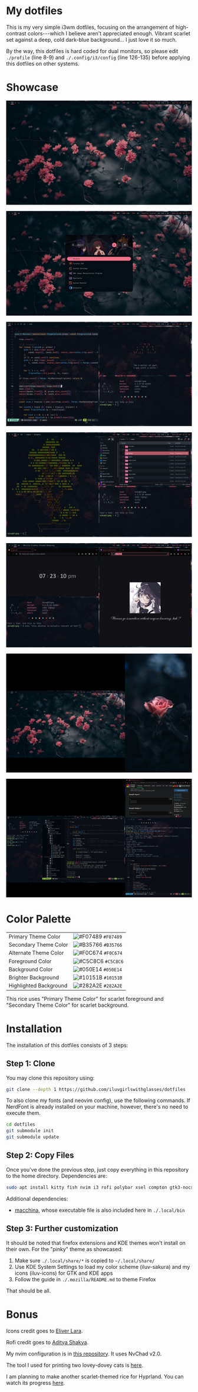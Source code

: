 
# My dotfiles

This is my very simple i3wm dotfiles, focusing on the arrangement of high-contrast colors---which I believe aren't appreciated enough. Vibrant scarlet set against a deep, cold dark-blue background... I just love it so much.

By the way, this dotfiles is hard coded for dual monitors, so please edit `./profile` (line 8-9) and `./.config/i3/config` (line 126-135) before applying this dotfiles on other systems.

# Showcase

![Polybar and Desktop](./showcase/0.png)

![Rofi](./showcase/1.png)

![Kitty, nvim, and macchina](./showcase/2.png)

![Firefox and Dolphin](./showcase/3.png)

![Firefox extensions](./showcase/4.png)

![Dual Monitors Setup](./showcase/5.png)

![POV: Me 2 years ago](./showcase/6.png)

# Color Palette

|                         |                                                                    |
| ----------------------- | ------------------------------------------------------------------ |
| Primary Theme Color     | ![#F07489](https://placehold.co/12x12/f07489/f07489.png) `#F07489` |
| Secondary Theme Color   | ![#B35766](https://placehold.co/12x12/b35766/b35766.png) `#B35766` |
| Alternate Theme Color   | ![#F0C674](https://placehold.co/12x12/f0c674/f0c674.png) `#F0C674` |
| Foreground Color        | ![#C5C8C6](https://placehold.co/12x12/c5c8c6/c5c8c6.png) `#C5C8C6` |
| Background Color        | ![#050E14](https://placehold.co/12x12/050e14/050e14.png) `#050E14` |
| Brighter Background     | ![#10151B](https://placehold.co/12x12/10151b/10151b.png) `#10151B` |
| Highlighted Background  | ![#282A2E](https://placehold.co/12x12/282a2e/282a2e.png) `#282A2E` |

This rice uses "Primary Theme Color" for scarlet foreground and "Secondary Theme Color" for scarlet background.

# Installation

The installation of this dotfiles consists of 3 steps:

## Step 1: Clone

You may clone this repository using:

```sh
git clone --depth 1 https://github.com/iluvgirlswithglasses/dotfiles
```

To also clone my fonts (and neovim config), use the following commands. If NerdFont is already installed on your machine, however, there's no need to execute them.

```sh
cd dotfiles
git submodule init
git submodule update
```

## Step 2: Copy Files

Once you've done the previous step, just copy everything in this repository to the home directory. Dependencies are:

```sh
sudo apt install kitty fish nvim i3 rofi polybar xsel compton gtk3-nocsd flameshot
```

Additional dependencies:

- [macchina](https://github.com/Macchina-CLI/macchina), whose executable file is also included here in `./.local/bin`

## Step 3: Further customization

It should be noted that firefox extensions and KDE themes won't install on their own. For the "pinky" theme as showcased:

1. Make sure `./.local/share/*` is copied to `~/.local/share/`
2. Use KDE System Settings to load my color scheme (iluv-sakura) and my icons (iluv-icons) for GTK and KDE apps
3. Follow the guide in `./.mozilla/README.md` to theme Firefox

That should be all.

# Bonus

Icons credit goes to [Eliver Lara](https://github.com/EliverLara/candy-icons).

Rofi credit goes to [Aditya Shakya](https://github.com/adi1090x/rofi).

My nvim configuration is in [this repository](https://github.com/iluvgirlswithglasses/nvim). It uses NvChad v2.0.

The tool I used for printing two lovey-dovey cats is [here](https://github.com/iluvgirlswithglasses/terminal-tools).

I am planning to make another scarlet-themed rice for Hyprland. You can watch its progress [here](https://github.com/iluvgirlswithglasses/dotfiles-hyprland).

